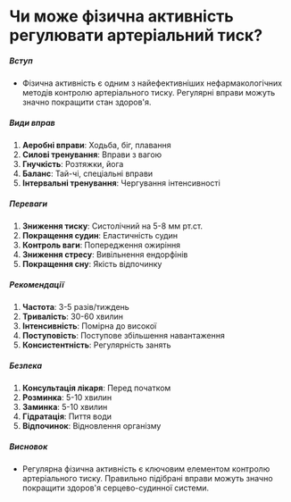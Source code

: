 # Чи може фізична активність регулювати артеріальний тиск?

##### Вступ
* Фізична активність є одним з найефективніших нефармакологічних методів контролю артеріального тиску. Регулярні вправи можуть значно покращити стан здоров'я.

##### Види вправ
1. **Аеробні вправи**: Ходьба, біг, плавання
2. **Силові тренування**: Вправи з вагою
3. **Гнучкість**: Розтяжки, йога
4. **Баланс**: Тай-чі, спеціальні вправи
5. **Інтервальні тренування**: Чергування інтенсивності

##### Переваги
1. **Зниження тиску**: Систолічний на 5-8 мм рт.ст.
2. **Покращення судин**: Еластичність судин
3. **Контроль ваги**: Попередження ожиріння
4. **Зниження стресу**: Вивільнення ендорфінів
5. **Покращення сну**: Якість відпочинку

##### Рекомендації
1. **Частота**: 3-5 разів/тиждень
2. **Тривалість**: 30-60 хвилин
3. **Інтенсивність**: Помірна до високої
4. **Поступовість**: Поступове збільшення навантаження
5. **Консистентність**: Регулярність занять

##### Безпека
1. **Консультація лікаря**: Перед початком
2. **Розминка**: 5-10 хвилин
3. **Заминка**: 5-10 хвилин
4. **Гідратація**: Пиття води
5. **Відпочинок**: Відновлення організму

##### Висновок
* Регулярна фізична активність є ключовим елементом контролю артеріального тиску. Правильно підібрані вправи можуть значно покращити здоров'я серцево-судинної системи.